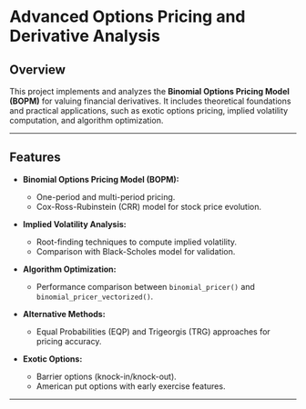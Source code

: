 # Advanced Options Pricing and Derivative Analysis  

## Overview  
This project implements and analyzes the **Binomial Options Pricing Model (BOPM)** for valuing financial derivatives. It includes theoretical foundations and practical applications, such as exotic options pricing, implied volatility computation, and algorithm optimization.  

---

## Features  
- **Binomial Options Pricing Model (BOPM):**  
  - One-period and multi-period pricing.  
  - Cox-Ross-Rubinstein (CRR) model for stock price evolution.  

- **Implied Volatility Analysis:**  
  - Root-finding techniques to compute implied volatility.  
  - Comparison with Black-Scholes model for validation.  

- **Algorithm Optimization:**  
  - Performance comparison between `binomial_pricer()` and `binomial_pricer_vectorized()`.  

- **Alternative Methods:**  
  - Equal Probabilities (EQP) and Trigeorgis (TRG) approaches for pricing accuracy.  

- **Exotic Options:**  
  - Barrier options (knock-in/knock-out).  
  - American put options with early exercise features.  

---

